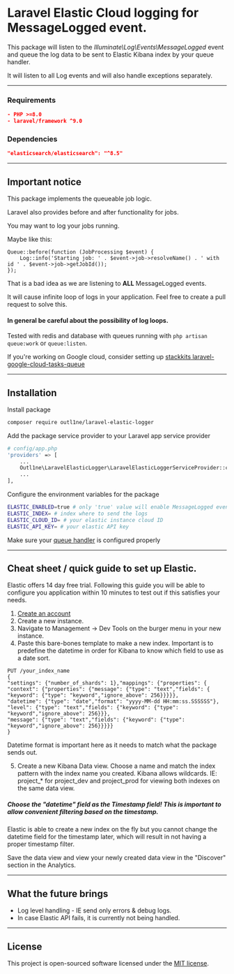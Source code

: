 # Laravel Elastic Cloud logging for MessageLogged event.

This package will listen to the *Illuminate\Log\Events\MessageLogged* event and queue the log data to be sent to Elastic Kibana index by your queue handler. 

It will listen to all Log events and will also handle exceptions separately.
___
### Requirements
```json
- PHP >=8.0
- laravel/framework ^9.0
```

### Dependencies
```json
"elasticsearch/elasticsearch": "^8.5"
```
___

## Important notice

This package implements the queueable job logic.

Laravel also provides before and after functionality for jobs.

You may want to log your jobs running.

Maybe like this: 
```        
Queue::before(function (JobProcessing $event) {
    Log::info('Starting job: ' . $event->job->resolveName() . ' with id ' . $event->job->getJobId());
});
```

That is a bad idea as we are listening to **ALL** MessageLogged events.

It will cause infinite loop of logs in your application. Feel free to create a pull request to solve this.

#### In general be careful about the possibility of log loops.

Tested with redis and database with queues running with ``php artisan queue:work`` or ``queue:listen``. 

If you're working on Google cloud, consider setting up [stackkits laravel-google-cloud-tasks-queue](https://github.com/stackkit/laravel-google-cloud-tasks-queue)

___

## Installation

Install package
```bash
composer require outl1ne/laravel-elastic-logger
```


Add the package service provider to your Laravel app service provider
```bash
# config/app.php
'providers' => [
    ...
    Outl1ne\LaravelElasticLogger\LaravelElasticLoggerServiceProvider::class,
    ...
],
```

Configure the environment variables for the package
```bash
ELASTIC_ENABLED=true # only 'true' value will enable MessageLogged event being listened
ELASTIC_INDEX= # index where to send the logs
ELASTIC_CLOUD_ID= # your elastic instance cloud ID
ELASTIC_API_KEY= # your elastic API key
```

Make sure your [queue handler](https://laravel.com/docs/9.x/queues#driver-prerequisites) is configured properly
___

## Cheat sheet / quick guide to set up Elastic.

Elastic offers 14 day free trial. Following this guide you will be able to configure you application within 10 minutes to test out if this satisfies your needs.

1. [Create an account](https://cloud.elastic.co)
2. Create a new instance.
3. Navigate to Management -> Dev Tools on the burger menu in your new instance.
4. Paste this bare-bones template to make a new index. Important is to predefine the datetime in order for Kibana to know which field to use as a date sort.
```
PUT /your_index_name
{
"settings": {"number_of_shards": 1},"mappings": {"properties": {
"context": {"properties": {"message": {"type": "text","fields": {
"keyword": {"type": "keyword","ignore_above": 256}}}}},
"datetime": {"type": "date","format": "yyyy-MM-dd HH:mm:ss.SSSSSS"},
"level": {"type": "text","fields": {"keyword": {"type": "keyword","ignore_above": 256}}},
"message": {"type": "text","fields": {"keyword": {"type": "keyword","ignore_above": 256}}}}}
}
```
Datetime format is important here as it needs to match what the package sends out.

5. Create a new Kibana Data view. Choose a name and match the index pattern with the index name you created. Kibana allows wildcards. IE: project_* for project_dev and project_prod for viewing both indexes on the same data view.
##### Choose the "datetime" field as the Timestamp field! This is important to allow convenient filtering based on the timestamp.

Elastic is able to create a new index on the fly but you cannot change the datetime field for the timestamp later, which will result in not having a proper timestamp filter.

Save the data view and view your newly created data view in the "Discover" section in the Analytics.

___
## What the future brings
* Log level handling - IE send only errors & debug logs.
* In case Elastic API fails, it is currently not being handled.

___
## License
This project is open-sourced software licensed under the [MIT license](LICENSE.md).